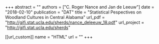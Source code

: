 +++
abstract = ""
authors = ["C. Roger Nance and Jan de Leeuw"]
date = "2018-02-10"
publication = "DAT"
title = "Statistical Pespectives on Woodland Cultures in Central Alabama"
url_pdf = "http://gifi.stat.ucla.edu/sherds/nance_deleeuw_18.pdf"
url_project = "http://gifi.stat.ucla.edu/sherds"


[[url_custom]]
name = "HTML"
url = ""
+++

